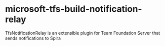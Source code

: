 # microsoft-tfs-build-notification-relay
TfsNotificationRelay is an extensible plugin for Team Foundation Server that sends notifications to Spira
